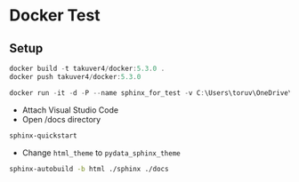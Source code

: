 # Docker Test

## Setup

```PowerShell
docker build -t takuver4/docker:5.3.0 .
docker push takuver4/docker:5.3.0
```

```PowerShell
docker run -it -d -P --name sphinx_for_test -v C:\Users\toruv\OneDrive\work\Sphinx_Test\:/docs --rm takuver4/docker:5.3.0 bash
```

* Attach Visual Studio Code
* Open /docs directory

```bash
sphinx-quickstart
```

* Change `html_theme` to `pydata_sphinx_theme`

```bash
sphinx-autobuild -b html ./sphinx ./docs
```
